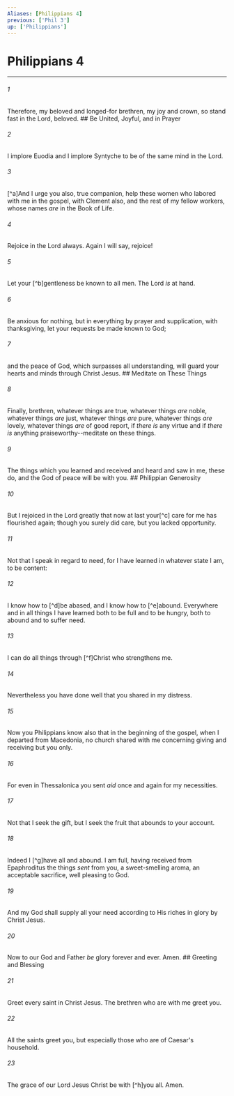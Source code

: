 ```yaml
---
Aliases: [Philippians 4]
previous: ['Phil 3']
up: ['Philippians']
---
```

# Philippians 4

***


###### 1 
Therefore, my beloved and longed-for brethren, my joy and crown, so stand fast in the Lord, beloved. ## Be United, Joyful, and in Prayer 

###### 2 
I implore Euodia and I implore Syntyche to be of the same mind in the Lord. 

###### 3 
[^a]And I urge you also, true companion, help these women who labored with me in the gospel, with Clement also, and the rest of my fellow workers, whose names _are_ in the Book of Life. 

###### 4 
Rejoice in the Lord always. Again I will say, rejoice! 

###### 5 
Let your [^b]gentleness be known to all men. The Lord _is_ at hand. 

###### 6 
Be anxious for nothing, but in everything by prayer and supplication, with thanksgiving, let your requests be made known to God; 

###### 7 
and the peace of God, which surpasses all understanding, will guard your hearts and minds through Christ Jesus. ## Meditate on These Things 

###### 8 
Finally, brethren, whatever things are true, whatever things _are_ noble, whatever things _are_ just, whatever things _are_ pure, whatever things _are_ lovely, whatever things _are_ of good report, if _there is_ any virtue and if _there is_ anything praiseworthy--meditate on these things. 

###### 9 
The things which you learned and received and heard and saw in me, these do, and the God of peace will be with you. ## Philippian Generosity 

###### 10 
But I rejoiced in the Lord greatly that now at last your[^c] care for me has flourished again; though you surely did care, but you lacked opportunity. 

###### 11 
Not that I speak in regard to need, for I have learned in whatever state I am, to be content: 

###### 12 
I know how to [^d]be abased, and I know how to [^e]abound. Everywhere and in all things I have learned both to be full and to be hungry, both to abound and to suffer need. 

###### 13 
I can do all things through [^f]Christ who strengthens me. 

###### 14 
Nevertheless you have done well that you shared in my distress. 

###### 15 
Now you Philippians know also that in the beginning of the gospel, when I departed from Macedonia, no church shared with me concerning giving and receiving but you only. 

###### 16 
For even in Thessalonica you sent _aid_ once and again for my necessities. 

###### 17 
Not that I seek the gift, but I seek the fruit that abounds to your account. 

###### 18 
Indeed I [^g]have all and abound. I am full, having received from Epaphroditus the things _sent_ from you, a sweet-smelling aroma, an acceptable sacrifice, well pleasing to God. 

###### 19 
And my God shall supply all your need according to His riches in glory by Christ Jesus. 

###### 20 
Now to our God and Father _be_ glory forever and ever. Amen. ## Greeting and Blessing 

###### 21 
Greet every saint in Christ Jesus. The brethren who are with me greet you. 

###### 22 
All the saints greet you, but especially those who are of Caesar's household. 

###### 23 
The grace of our Lord Jesus Christ be with [^h]you all. Amen.
